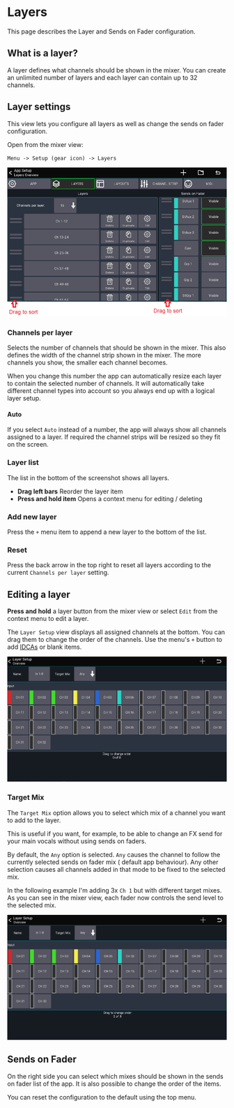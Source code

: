 # Layers

This page describes the Layer and Sends on Fader configuration.

## What is a layer?

A layer defines what channels should be shown in the mixer.
You can create an unlimited number of layers and each layer can contain up to 32 channels.

## Layer settings

This view lets you configure all layers as well as change the sends on fader configuration.

Open from the mixer view:

```
Menu -> Setup (gear icon) -> Layers
```

![Overview](img/layers-settings.png)

### Channels per layer

Selects the number of channels that should be shown in the mixer.
This also defines the width of the channel strip shown in the mixer. The more channels you show, the smaller each
channel becomes.

When you change this number the app can automatically resize each layer to contain the selected number of channels.
It will automatically take different channel types into account so you always end up with a logical layer setup.

#### Auto

If you select `Auto` instead of a number, the app will always show all channels assigned to a layer. If required the
channel strips will be resized so they fit on the screen.

### Layer list

The list in the bottom of the screenshot shows all layers.

- **Drag left bars** Reorder the layer item
- **Press and hold item** Opens a context menu for editing / deleting

### Add new layer

Press the `+` menu item to append a new layer to the bottom of the list.

### Reset

Press the back arrow in the top right to reset all layers according to the current `Channels per layer` setting.

## Editing a layer

**Press and hold** a layer button from the mixer view or select `Edit` from the context menu to edit a layer.

The `Layer Setup` view displays all assigned channels at the bottom. You can drag them to change the order of the
channels.
Use the menu's `+` button to add [IDCAs](layer-idcas.md) or blank items.

![Edit channel order](gif/layer-channel-drag.gif)

### Target Mix

The `Target Mix` option allows you to select which mix of a channel you want to add to the layer.

This is useful if you want, for example, to be able to change an FX send for your main vocals without using sends on
faders.

By default, the `Any` option is selected. `Any` causes the channel to follow the currently selected sends on fader mix (
default app behaviour). Any other selection causes all channels added in that mode to be fixed to the selected mix.

In the following example I'm adding 3x `Ch 1` but with different target mixes. As you can see in the mixer view, each
fader now controls the send level to the selected mix.

![Target Mix Example](gif/layer-target-mix.gif)

## Sends on Fader

On the right side you can select which mixes should be shown in the sends on fader list of the app.
It is also possible to change the order of the items.

You can reset the configuration to the default using the top menu.